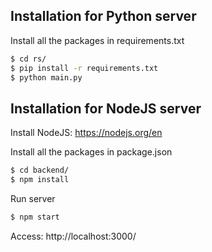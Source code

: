 ## Installation for Python server
Install all the packages in requirements.txt
```sh
$ cd rs/
$ pip install -r requirements.txt
$ python main.py
```


## Installation for NodeJS server
Install NodeJS: https://nodejs.org/en


Install all the packages in package.json
```sh
$ cd backend/
$ npm install
```

Run server
```sh
$ npm start
```

Access: http://localhost:3000/
